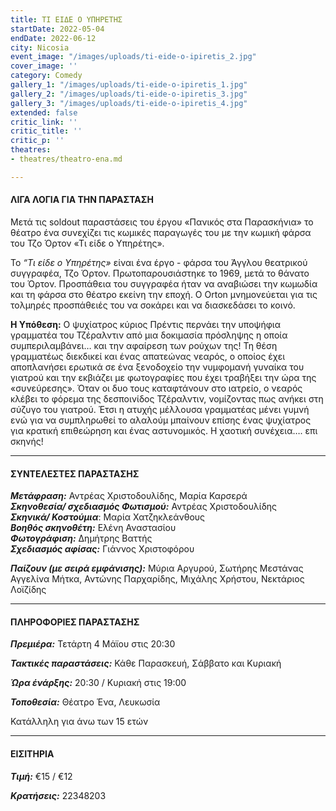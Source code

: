 ```yaml
---
title: ΤΙ ΕΙΔΕ Ο ΥΠΗΡΕΤΗΣ
startDate: 2022-05-04
endDate: 2022-06-12
city: Nicosia
event_image: "/images/uploads/ti-eide-o-ipiretis_2.jpg"
cover_image: ''
category: Comedy
gallery_1: "/images/uploads/ti-eide-o-ipiretis_1.jpg"
gallery_2: "/images/uploads/ti-eide-o-ipiretis_3.jpg"
gallery_3: "/images/uploads/ti-eide-o-ipiretis_4.jpg"
extended: false
critic_link: ''
critic_title: ''
critic_p: ''
theatres:
- theatres/theatro-ena.md

---
```

#### ΛΙΓΑ ΛΟΓΙΑ ΓΙΑ ΤΗΝ ΠΑΡΑΣΤΑΣΗ

Μετά τις soldout παραστάσεις του έργου «Πανικός στα Παρασκήνια» το θέατρο ένα συνεχίζει τις κωμικές παραγωγές του με την κωμική φάρσα του Τζο Όρτον «Τι είδε ο Υπηρέτης».

Το _“Tι είδε ο Υπηρέτης»_ είναι ένα έργο - φάρσα του Άγγλου θεατρικού συγγραφέα, Τζο Όρτον. Πρωτοπαρουσιάστηκε το 1969, μετά το θάνατο του Όρτον. Προσπάθεια του συγγραφέα ήταν να αναβιώσει την κωμωδία και τη φάρσα στο θέατρο εκείνη την εποχή. Ο Orton μνημονεύεται για τις τολμηρές προσπάθειές του να σοκάρει και να διασκεδάσει το κοινό.

**Η Υπόθεση:** Ο ψυχίατρος κύριος Πρέντις περνάει την υποψήφια γραμματέα του Τζέραλντιν από μια δοκιμασία πρόσληψης η οποία συμπεριλαμβάνει… και την αφαίρεση των ρούχων της! Τη θέση γραμματέως διεκδικεί και ένας απατεώνας νεαρός, ο οποίος έχει αποπλανήσει ερωτικά σε ένα ξενοδοχείο την νυμφομανή γυναίκα του γιατρού και την εκβιάζει με φωτογραφίες που έχει τραβήξει την ώρα της «συνεύρεσης». Όταν οι δυο τους καταφτάνουν στο ιατρείο, ο νεαρός κλέβει το φόρεμα της δεσποινίδος Τζέραλντιν, νομίζοντας πως ανήκει στη σύζυγο του γιατρού. Έτσι η ατυχής μέλλουσα γραμματέας μένει γυμνή ενώ για να συμπληρωθεί το αλαλούμ μπαίνουν επίσης ένας ψυχίατρος για κρατική επιθεώρηση και ένας αστυνομικός. Η χαοτική συνέχεια…. επι σκηνής!

***

#### ΣΥΝΤΕΛΕΣΤΕΣ ΠΑΡΑΣΤΑΣΗΣ

**_Μετάφραση:_** Αντρέας Χριστοδουλίδης, Μαρία Καρσερά  
**_Σκηνοθεσία/ σχεδιασμός Φωτισμού:_** Αντρέας Χριστοδουλίδης  
**_Σκηνικά/ Κοστούμια_**: Μαρία Χατζηκλεάνθους  
**_Βοηθός σκηνοθέτη:_** Ελένη Αναστασίου  
**_Φωτογράφιση:_** Δημήτρης Βαττής  
**_Σχεδιασμός αφίσας:_** Γιάννος Χριστοφόρου

**_Παίζουν (με σειρά εμφάνισης):_** Μύρια Αργυρού, Σωτήρης Μεστάνας Αγγελίνα Μήτκα, Αντώνης Παρχαρίδης, Μιχάλης Χρήστου, Νεκτάριος Λοϊζίδης

***

#### ΠΛΗΡΟΦΟΡΙΕΣ ΠΑΡΑΣΤΑΣΗΣ

**_Πρεμιέρα:_** Τετάρτη 4 Μάϊου στις 20:30

**_Τακτικές παραστάσεις:_** Κάθε Παρασκευή, Σάββατο και Κυριακή 

**_Ώρα ένάρξης:_** 20:30 / Κυριακή στις 19:00

**_Τοποθεσία:_** Θέατρο Ένα, Λευκωσία

Κατάλληλη για άνω των 15 ετών

***

#### ΕΙΣΙΤΗΡΙΑ

**_Τιμή:_** €15 / €12

**_Κρατήσεις:_** 22348203